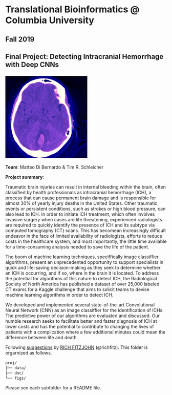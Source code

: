 # Translational Bioinformatics @ Columbia University
## Fall 2019
## Final Project: Detecting Intracranial Hemorrhage with Deep CNNs

### ![](figs/ID_0a00bdf23.jpg)


**Team**: Matteo Di Bernardo & Tim R. Schleicher

**Project summary**: 

Traumatic brain injuries can result in internal bleeding within the brain, often classified by health professionals as intracranial hemorrhage (ICH), a process that can cause permanent brain damage and is responsible for almost 30% of yearly injury deaths in the United States. Other traumatic events or persistent conditions, such as strokes or high blood pressure, can also lead to ICH. In order to initiate ICH treatment, which often involves invasive surgery when cases are life threatening, experienced radiologists are required to quickly identify the presence of ICH and its subtype via computed tomography (CT) scans. This has becomean increasingly difficult endeavor in the face of limited availability of radiologists, efforts to reduce costs in the healthcare system, and most importantly, the little time available for a time-consuming analysis needed to save the life of the patient. 

The boom of machine learning techniques, speciffically image classiffier algorithms, present an unprecedented opportunity to support specialists in quick and life-saving decision-making as they seek to determine whether an ICH is occurring, and if so, where in the brain it is located. To address the potential for
algorithms of this nature to detect ICH, the Radiological Society of North America has published a dataset of over 25,000 labeled CT exams for a Kaggle challenge that aims to solicit teams to devise machine learning algorithms in order to detect ICH.

We developed and implemented several state-of-the-art Convolutional Neural Network (CNN) as an image classiffier for the identification of ICHs. The predictive power of our algorithms are evaluated and discussed. Our humble research seeks to facilitate better and faster diagnosis of ICH at lower costs and has the potential to contribute to changing the lives of patients with a complication where a few additional minutes could mean the difference between life and death.


Following [suggestions](http://nicercode.github.io/blog/2013-04-05-projects/) by [RICH FITZJOHN](http://nicercode.github.io/about/#Team) (@richfitz). This folder is orgarnized as follows.

```
proj/
├── data/
├── doc/
└── figs/
```

Please see each subfolder for a README file.

